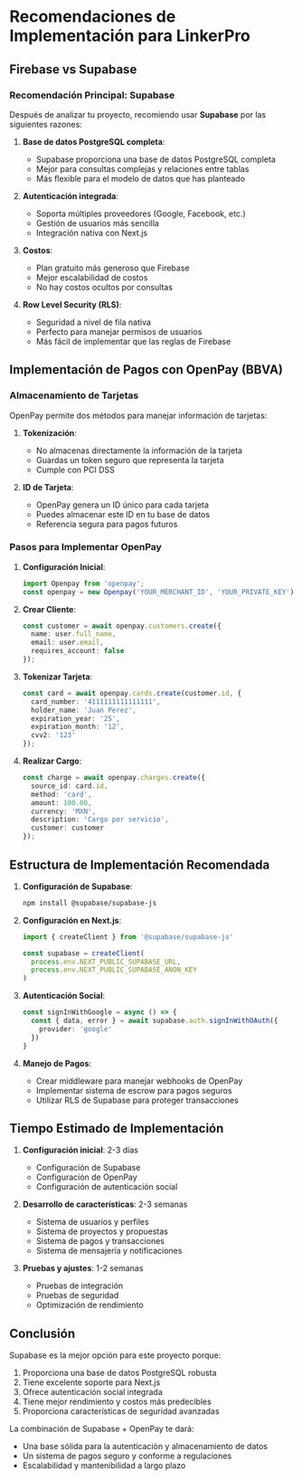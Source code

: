 # Recomendaciones de Implementación para LinkerPro

## Firebase vs Supabase

### Recomendación Principal: Supabase

Después de analizar tu proyecto, recomiendo usar **Supabase** por las siguientes razones:

1. **Base de datos PostgreSQL completa**:
   - Supabase proporciona una base de datos PostgreSQL completa
   - Mejor para consultas complejas y relaciones entre tablas
   - Más flexible para el modelo de datos que has planteado

2. **Autenticación integrada**:
   - Soporta múltiples proveedores (Google, Facebook, etc.)
   - Gestión de usuarios más sencilla
   - Integración nativa con Next.js

3. **Costos**:
   - Plan gratuito más generoso que Firebase
   - Mejor escalabilidad de costos
   - No hay costos ocultos por consultas

4. **Row Level Security (RLS)**:
   - Seguridad a nivel de fila nativa
   - Perfecto para manejar permisos de usuarios
   - Más fácil de implementar que las reglas de Firebase

## Implementación de Pagos con OpenPay (BBVA)

### Almacenamiento de Tarjetas

OpenPay permite dos métodos para manejar información de tarjetas:

1. **Tokenización**:
   - No almacenas directamente la información de la tarjeta
   - Guardas un token seguro que representa la tarjeta
   - Cumple con PCI DSS

2. **ID de Tarjeta**:
   - OpenPay genera un ID único para cada tarjeta
   - Puedes almacenar este ID en tu base de datos
   - Referencia segura para pagos futuros

### Pasos para Implementar OpenPay

1. **Configuración Inicial**:
   ```typescript
   import Openpay from 'openpay';
   const openpay = new Openpay('YOUR_MERCHANT_ID', 'YOUR_PRIVATE_KEY');
   ```

2. **Crear Cliente**:
   ```typescript
   const customer = await openpay.customers.create({
     name: user.full_name,
     email: user.email,
     requires_account: false
   });
   ```

3. **Tokenizar Tarjeta**:
   ```typescript
   const card = await openpay.cards.create(customer.id, {
     card_number: '4111111111111111',
     holder_name: 'Juan Perez',
     expiration_year: '25',
     expiration_month: '12',
     cvv2: '123'
   });
   ```

4. **Realizar Cargo**:
   ```typescript
   const charge = await openpay.charges.create({
     source_id: card.id,
     method: 'card',
     amount: 100.00,
     currency: 'MXN',
     description: 'Cargo por servicio',
     customer: customer
   });
   ```

## Estructura de Implementación Recomendada

1. **Configuración de Supabase**:
   ```bash
   npm install @supabase/supabase-js
   ```

2. **Configuración en Next.js**:
   ```typescript
   import { createClient } from '@supabase/supabase-js'

   const supabase = createClient(
     process.env.NEXT_PUBLIC_SUPABASE_URL,
     process.env.NEXT_PUBLIC_SUPABASE_ANON_KEY
   )
   ```

3. **Autenticación Social**:
   ```typescript
   const signInWithGoogle = async () => {
     const { data, error } = await supabase.auth.signInWithOAuth({
       provider: 'google'
     })
   }
   ```

4. **Manejo de Pagos**:
   - Crear middleware para manejar webhooks de OpenPay
   - Implementar sistema de escrow para pagos seguros
   - Utilizar RLS de Supabase para proteger transacciones

## Tiempo Estimado de Implementación

1. **Configuración inicial**: 2-3 días
   - Configuración de Supabase
   - Configuración de OpenPay
   - Configuración de autenticación social

2. **Desarrollo de características**: 2-3 semanas
   - Sistema de usuarios y perfiles
   - Sistema de proyectos y propuestas
   - Sistema de pagos y transacciones
   - Sistema de mensajería y notificaciones

3. **Pruebas y ajustes**: 1-2 semanas
   - Pruebas de integración
   - Pruebas de seguridad
   - Optimización de rendimiento

## Conclusión

Supabase es la mejor opción para este proyecto porque:
1. Proporciona una base de datos PostgreSQL robusta
2. Tiene excelente soporte para Next.js
3. Ofrece autenticación social integrada
4. Tiene mejor rendimiento y costos más predecibles
5. Proporciona características de seguridad avanzadas

La combinación de Supabase + OpenPay te dará:
- Una base sólida para la autenticación y almacenamiento de datos
- Un sistema de pagos seguro y conforme a regulaciones
- Escalabilidad y mantenibilidad a largo plazo
